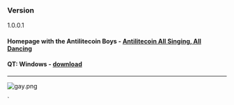 ### Version
1.0.0.1


#### Homepage with the Antilitecoin Boys - [Antilitecoin All Singing, All Dancing](http://antilitecoin.pw/)

#### QT: Windows - [download](https://mega.nz/#!6wAnnTRR!bD9NPHKh9xD-ItEBzLsW68T7TQJw_GCmyjVoJi3smwM)
----------


![gay.png](https://bitbucket.org/repo/kB584r/images/1813913965-gay.png)









`